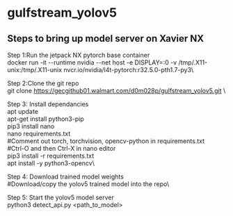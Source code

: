 # gulfstream_yolov5

## Steps to bring up model server on Xavier NX

Step 1:Run the jetpack NX pytorch base container\
docker run -it --runtime nvidia --net host -e DISPLAY=:0 -v /tmp/.X11-unix:/tmp/.X11-unix  nvcr.io/nvidia/l4t-pytorch:r32.5.0-pth1.7-py3\

Step 2:Clone the git repo\
git clone https://gecgithub01.walmart.com/d0m028p/gulfstream_yolov5.git \

Step 3: Install dependancies\
apt update\
apt-get install python3-pip\
pip3 install nano\
nano requirements.txt\
#Comment out torch, torchvision, opencv-python in requirements.txt\
#Ctrl-O and then Ctrl-X in nano editor\
pip3 install -r requirements.txt\
apt install -y python3-opencv\

Step 4: Download trained model weights\
#Download/copy the yolov5 trained model into the repo\

Step 5: Start the yolov5 model server\
python3 detect_api.py <path_to_model>
